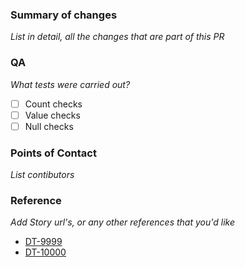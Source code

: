 ### Summary of changes
_List in detail, all the changes that are part of this PR_



### QA
_What tests were carried out?_
- [ ] Count checks
- [ ] Value checks
- [ ] Null checks

### Points of Contact
_List contibutors_


### Reference
_Add Story url's, or any other references that you'd like_
* [DT-9999]()
* [DT-10000]()
